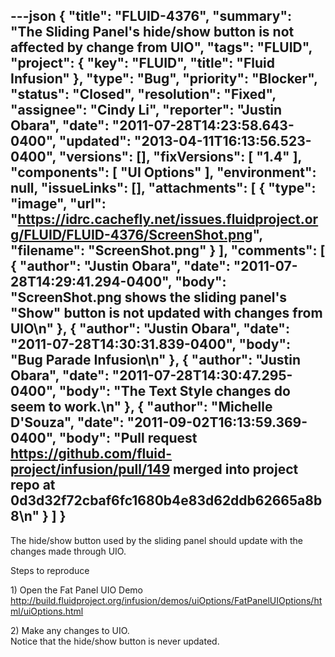 ---json
{
  "title": "FLUID-4376",
  "summary": "The Sliding Panel's hide/show button is not affected by change from UIO",
  "tags": "FLUID",
  "project": {
    "key": "FLUID",
    "title": "Fluid Infusion"
  },
  "type": "Bug",
  "priority": "Blocker",
  "status": "Closed",
  "resolution": "Fixed",
  "assignee": "Cindy Li",
  "reporter": "Justin Obara",
  "date": "2011-07-28T14:23:58.643-0400",
  "updated": "2013-04-11T16:13:56.523-0400",
  "versions": [],
  "fixVersions": [
    "1.4"
  ],
  "components": [
    "UI Options"
  ],
  "environment": null,
  "issueLinks": [],
  "attachments": [
    {
      "type": "image",
      "url": "https://idrc.cachefly.net/issues.fluidproject.org/FLUID/FLUID-4376/ScreenShot.png",
      "filename": "ScreenShot.png"
    }
  ],
  "comments": [
    {
      "author": "Justin Obara",
      "date": "2011-07-28T14:29:41.294-0400",
      "body": "ScreenShot.png shows the sliding panel's \"Show\" button is not updated with changes from UIO\n"
    },
    {
      "author": "Justin Obara",
      "date": "2011-07-28T14:30:31.839-0400",
      "body": "Bug Parade Infusion\n"
    },
    {
      "author": "Justin Obara",
      "date": "2011-07-28T14:30:47.295-0400",
      "body": "The Text Style changes do seem to work.\n"
    },
    {
      "author": "Michelle D'Souza",
      "date": "2011-09-02T16:13:59.369-0400",
      "body": "Pull request <https://github.com/fluid-project/infusion/pull/149> merged into project repo at 0d3d32f72cbaf6fc1680b4e83d62ddb62665a8b8\n"
    }
  ]
}
---
The hide/show button used by the sliding panel should update with the changes made through UIO.

Steps to reproduce

1\) Open the Fat Panel UIO Demo\
<http://build.fluidproject.org/infusion/demos/uiOptions/FatPanelUIOptions/html/uiOptions.html>

2\) Make any changes to UIO.\
Notice that the hide/show button is never updated.

        